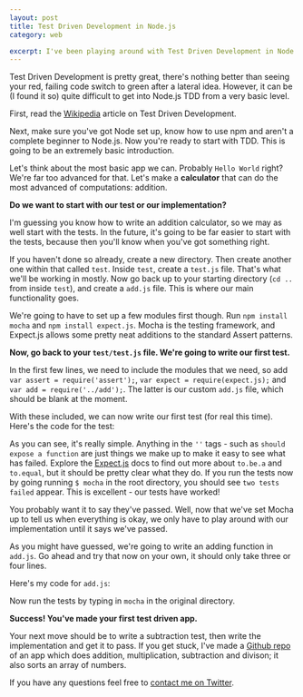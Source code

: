```yaml
---
layout: post
title: Test Driven Development in Node.js
category: web

excerpt: I've been playing around with Test Driven Development in Node and I though it might be helpful for beginners.
---
```


Test Driven Development is pretty great, there's nothing better than seeing your red, failing code switch to green after a lateral idea. However, it can be (I found it so) quite difficult to get into Node.js TDD from a very basic level.

First, read the [Wikipedia](http://en.wikipedia.org/wiki/Test-driven_development) article on Test Driven Development.

Next, make sure you've got Node set up, know how to use npm and aren't a complete beginner to Node.js. Now you're ready to start with TDD. This is going to be an extremely basic introduction.

Let's think about the most basic app we can. Probably `Hello World` right? We're far too advanced for that. Let's make a __calculator__ that can do the most advanced of computations: addition.

__Do we want to start with our test or our implementation?__

I'm guessing you know how to write an addition calculator, so we may as well start with the tests. In the future, it's going to be far easier to start with the tests, because then you'll know when you've got something right.

If you haven't done so already, create a new directory. Then create another one within that called `test`. Inside `test`, create a `test.js` file. That's what we'll be working in mostly. Now go back up to your starting directory (`cd ..` from inside `test`), and create a `add.js` file. This is where our main functionality goes. 

We're going to have to set up a few modules first though. Run `npm install mocha` and `npm install expect.js`. Mocha is the testing framework, and Expect.js allows some pretty neat additions to the standard Assert patterns.

__Now, go back to your `test/test.js` file. We're going to write our first test.__

In the first few lines, we need to include the modules that we need, so add `var assert = require('assert');`, `var expect = require(expect.js);` and `var add = require('../add');`. The latter is our custom `add.js` file, which should be blank at the moment.

With these included, we can now write our first test (for real this time). Here's the code for the test:

<script src="https://gist.github.com/matthewpalmer/5227331.js"></script>

As you can see, it's really simple. Anything in the `''` tags - such as `should expose a function` are just things we make up to make it easy to see what has failed. Explore the [Expect.js](https://github.com/LearnBoost/expect.js/) docs to find out more about `to.be.a` and `to.equal`, but it should be pretty clear what they do. If you run the tests now by going running `$ mocha` in the root directory, you should see `two tests failed` appear. This is excellent - our tests have worked!

You probably want it to say they've passed. Well, now that we've set Mocha up to tell us when everything is okay, we only have to play around with our implementation until it says we've passed.

As you might have guessed, we're going to write an adding function in `add.js`. Go ahead and try that now on your own, it should only take three or four lines. 

Here's my code for `add.js`:

<script src="https://gist.github.com/matthewpalmer/5227329.js"></script>

Now run the tests by typing in `mocha` in the original directory.

__Success! You've made your first test driven app.__

Your next move should be to write a subtraction test, then write the implementation and get it to pass. If you get stuck, I've made a [Github repo](https://github.com/matthewpalmer/node-js-tdd-demo) of an app which does addition, multiplication, subtraction and divison; it also sorts an array of numbers.

If you have any questions feel free to [contact me on Twitter](http://twitter.com/_matthewpalmer).





